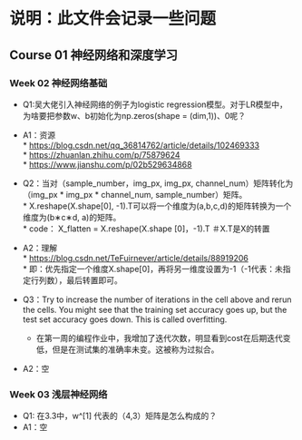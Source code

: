# 说明：此文件会记录一些问题

## Course 01 神经网络和深度学习
### Week 02 神经网络基础

* Q1:吴大佬引入神经网络的例子为logistic regression模型。对于LR模型中，为啥要把参数w、b初始化为np.zeros(shape = (dim,1))、0呢？  <br>
* A1：资源  <br>
      * https://blog.csdn.net/qq_36814762/article/details/102469333  <br>
      * https://zhuanlan.zhihu.com/p/75879624  <br>
      * https://www.jianshu.com/p/02b529634868  <br>

* Q2：当对（sample_number，img_px, img_px, channel_num）矩阵转化为（img_px * img_px * channel_num, sample_number）矩阵。  <br>
      *   X.reshape(X.shape[0], -1).T可以将一个维度为(a,b,c,d)的矩阵转换为一个维度为(b∗c∗d, a)的矩阵。  <br>
      * code：  X_flatten = X.reshape(X.shape [0]，-1).T ＃X.T是X的转置  <br>
* A2：理解     <br>
      * https://blog.csdn.net/TeFuirnever/article/details/88919206  <br>
      * 即：优先指定一个维度X.shape[0]，再将另一维度设置为-1（-1代表：未指定行列数），最后转置即可。  <br>
* Q3：Try to increase the number of iterations in the cell above and rerun the cells. You might see that the training set accuracy goes up, but the test set accuracy goes down. This is called overfitting.<br>
     * 在第一周的编程作业中，我增加了迭代次数，明显看到cost在后期迭代变低，但是在测试集的准确率未变。这被称为过拟合。<br>
* A2：空     <br>


### Week 03 浅层神经网络
* Q1: 在3.3中，w^[1] 代表的（4,3）矩阵是怎么构成的？<br>
* A1：空  <br>
